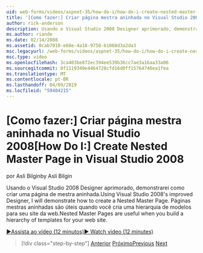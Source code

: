 ```yaml
---
uid: web-forms/videos/aspnet-35/how-do-i/how-do-i-create-nested-master-page-in-visual-studio-2008
title: '[Como fazer:] Criar página mestra aninhada no Visual Studio 2008 | Microsoft Docs'
author: rick-anderson
description: Usando o Visual Studio 2008 Designer aprimorado, demonstrarei como criar uma página de mestra aninhada. Páginas mestras aninhadas são úteis quando você cria uma hierarquia de...
ms.author: riande
ms.date: 02/14/2008
ms.assetid: 0cab7010-e60e-4a18-9750-61068d3a2da3
msc.legacyurl: /web-forms/videos/aspnet-35/how-do-i/how-do-i-create-nested-master-page-in-visual-studio-2008
msc.type: video
ms.openlocfilehash: 3ca403be872ec394ee539b36cc7ae3a16aa33a06
ms.sourcegitcommit: 0f1119340e4464720cfd16d0ff15764746ea1fea
ms.translationtype: MT
ms.contentlocale: pt-BR
ms.lasthandoff: 04/09/2019
ms.locfileid: "59404215"
---
```

# <a name="how-do-i-create-nested-master-page-in-visual-studio-2008"></a><span data-ttu-id="2af7e-104">[Como fazer:] Criar página mestra aninhada no Visual Studio 2008</span><span class="sxs-lookup"><span data-stu-id="2af7e-104">[How Do I:] Create Nested Master Page in Visual Studio 2008</span></span>

<span data-ttu-id="2af7e-105">por Asli Bilgin</span><span class="sxs-lookup"><span data-stu-id="2af7e-105">by Asli Bilgin</span></span>

<span data-ttu-id="2af7e-106">Usando o Visual Studio 2008 Designer aprimorado, demonstrarei como criar uma página de mestra aninhada.</span><span class="sxs-lookup"><span data-stu-id="2af7e-106">Using Visual Studio 2008's improved Designer, I will demonstrate how to create a Nested Master Page.</span></span> <span data-ttu-id="2af7e-107">Páginas mestras aninhadas são úteis quando você cria uma hierarquia de modelos para seu site da web.</span><span class="sxs-lookup"><span data-stu-id="2af7e-107">Nested Master Pages are useful when you build a hierarchy of templates for your web site.</span></span>

[<span data-ttu-id="2af7e-108">&#9654;Assista ao vídeo (12 minutos)</span><span class="sxs-lookup"><span data-stu-id="2af7e-108">&#9654; Watch video (12 minutes)</span></span>](https://channel9.msdn.com/Blogs/ASP-NET-Site-Videos/how-do-i-create-nested-master-page-in-visual-studio-2008)

> [!div class="step-by-step"]
> <span data-ttu-id="2af7e-109">[Anterior](how-do-i-create-a-master-page-in-visual-studio-2008.md)
> [Próximo](how-do-i-cascading-style-sheets-in-visual-studio-2008.md)</span><span class="sxs-lookup"><span data-stu-id="2af7e-109">[Previous](how-do-i-create-a-master-page-in-visual-studio-2008.md)
[Next](how-do-i-cascading-style-sheets-in-visual-studio-2008.md)</span></span>
